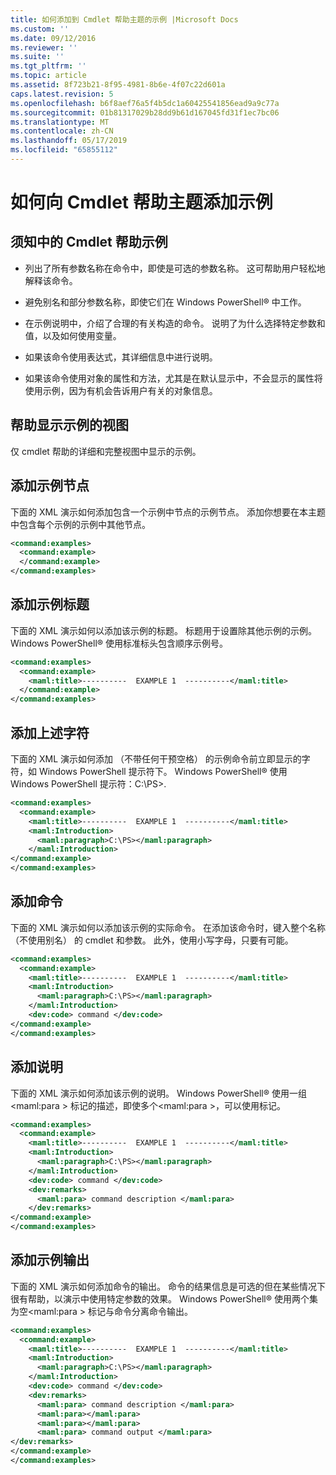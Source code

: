 ```yaml
---
title: 如何添加到 Cmdlet 帮助主题的示例 |Microsoft Docs
ms.custom: ''
ms.date: 09/12/2016
ms.reviewer: ''
ms.suite: ''
ms.tgt_pltfrm: ''
ms.topic: article
ms.assetid: 8f723b21-8f95-4981-8b6e-4f07c22d601a
caps.latest.revision: 5
ms.openlocfilehash: b6f8aef76a5f4b5dc1a60425541856ead9a9c77a
ms.sourcegitcommit: 01b81317029b28dd9b61d167045fd31f1ec7bc06
ms.translationtype: MT
ms.contentlocale: zh-CN
ms.lasthandoff: 05/17/2019
ms.locfileid: "65855112"
---
```

# <a name="how-to-add-examples-to-a-cmdlet-help-topic"></a>如何向 Cmdlet 帮助主题添加示例

## <a name="things-to-know-about-examples-in-cmdlet-help"></a>须知中的 Cmdlet 帮助示例

- 列出了所有参数名称在命令中，即使是可选的参数名称。 这可帮助用户轻松地解释该命令。

- 避免别名和部分参数名称，即使它们在 Windows PowerShell® 中工作。

- 在示例说明中，介绍了合理的有关构造的命令。 说明了为什么选择特定参数和值，以及如何使用变量。

- 如果该命令使用表达式，其详细信息中进行说明。

- 如果该命令使用对象的属性和方法，尤其是在默认显示中，不会显示的属性将使用示例，因为有机会告诉用户有关的对象信息。

## <a name="help-views-that-display-examples"></a>帮助显示示例的视图

仅 cmdlet 帮助的详细和完整视图中显示的示例。

## <a name="adding-an-examples-node"></a>添加示例节点

下面的 XML 演示如何添加包含一个示例中节点的示例节点。 添加你想要在本主题中包含每个示例的示例中其他节点。

```xml
<command:examples>
  <command:example>
  </command:example>
</command:examples>
```

## <a name="adding-an-example-title"></a>添加示例标题

下面的 XML 演示如何以添加该示例的标题。 标题用于设置除其他示例的示例。 Windows PowerShell® 使用标准标头包含顺序示例号。

```xml
<command:examples>
  <command:example>
    <maml:title>----------  EXAMPLE 1  ----------</maml:title>
  </command:example>
</command:examples>
```

## <a name="adding-preceding-characters"></a>添加上述字符

下面的 XML 演示如何添加 （不带任何干预空格） 的示例命令前立即显示的字符，如 Windows PowerShell 提示符下。 Windows PowerShell® 使用 Windows PowerShell 提示符：C:\PS>.

```xml
<command:examples>
  <command:example>
    <maml:title>----------  EXAMPLE 1  ----------</maml:title>
    <maml:Introduction>
      <maml:paragraph>C:\PS></maml:paragraph>
    </maml:Introduction>
</command:example>
</command:examples>
```

## <a name="adding-the-command"></a>添加命令

下面的 XML 演示如何以添加该示例的实际命令。 在添加该命令时，键入整个名称 （不使用别名） 的 cmdlet 和参数。 此外，使用小写字母，只要有可能。

```xml
<command:examples>
  <command:example>
    <maml:title>----------  EXAMPLE 1  ----------</maml:title>
    <maml:Introduction>
      <maml:paragraph>C:\PS></maml:paragraph>
    </maml:Introduction>
    <dev:code> command </dev:code>
</command:example>
</command:examples>
```

## <a name="adding-a-description"></a>添加说明

下面的 XML 演示如何添加该示例的说明。 Windows PowerShell® 使用一组\<maml:para > 标记的描述，即使多个\<maml:para >，可以使用标记。

```xml
<command:examples>
  <command:example>
    <maml:title>----------  EXAMPLE 1  ----------</maml:title>
    <maml:Introduction>
      <maml:paragraph>C:\PS></maml:paragraph>
    </maml:Introduction>
    <dev:code> command </dev:code>
    <dev:remarks>
      <maml:para> command description </maml:para>
    </dev:remarks>
</command:example>
</command:examples>
```

## <a name="adding-example-output"></a>添加示例输出

下面的 XML 演示如何添加命令的输出。 命令的结果信息是可选的但在某些情况下很有帮助，以演示中使用特定参数的效果。 Windows PowerShell® 使用两个集为空\<maml:para > 标记与命令分离命令输出。

```xml
<command:examples>
  <command:example>
    <maml:title>----------  EXAMPLE 1  ----------</maml:title>
    <maml:Introduction>
      <maml:paragraph>C:\PS></maml:paragraph>
    </maml:Introduction>
    <dev:code> command </dev:code>
    <dev:remarks>
      <maml:para> command description </maml:para>
      <maml:para></maml:para>
      <maml:para></maml:para>
      <maml:para> command output </maml:para>
</dev:remarks>
</command:example>
</command:examples>
```